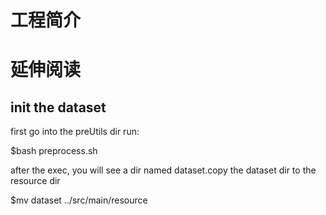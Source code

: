 # 工程简介

# 延伸阅读

## init the dataset

first go into the preUtils dir run:

$bash preprocess.sh

after the exec, you will see a dir named dataset.copy the dataset dir to the resource dir

$mv dataset ../src/main/resource
